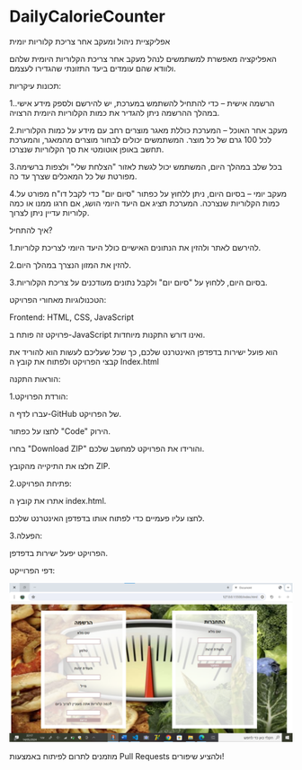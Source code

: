 # DailyCalorieCounter

אפליקציית ניהול ומעקב אחר צריכת קלוריות יומית

האפליקציה מאפשרת למשתמשים לנהל מעקב אחר צריכת הקלוריות היומית שלהם ולוודא שהם עומדים ביעד התזונתי שהגדירו לעצמם.

תכונות עיקריות:

1.הרשמה אישית – כדי להתחיל להשתמש במערכת, יש להירשם ולספק מידע אישי. במהלך ההרשמה ניתן להגדיר את כמות הקלוריות היומית הרצויה.

2.מעקב אחר האוכל – המערכת כוללת מאגר מוצרים רחב עם מידע על כמות הקלוריות לכל 100 גרם של כל מוצר. המשתמשים יכולים לבחור מוצרים מהמאגר, והמערכת תחשב באופן אוטומטי את סך הקלוריות שנצרכו.

3.בכל שלב במהלך היום, המשתמש יכול לגשת לאזור "הצלחת שלי" ולצפות ברשימה מפורטת של כל המאכלים שצרך עד כה.

4.מעקב יומי – בסיום היום, ניתן ללחוץ על כפתור "סיום יום" כדי לקבל דו"ח מפורט על כמות הקלוריות שנצרכה. המערכת תציג אם היעד היומי הושג, אם חרגו ממנו או כמה קלוריות עדיין ניתן לצרוך.

איך להתחיל?

1.להירשם לאתר ולהזין את הנתונים האישיים כולל היעד היומי לצריכת קלוריות.

2.להזין את המזון הנצרך במהלך היום.

3.בסיום היום, ללחוץ על "סיום יום" ולקבל נתונים מעודכנים על צריכת הקלוריות.

הטכנולוגיות מאחורי הפרויקט:

Frontend: HTML, CSS, JavaScript

פרויקט זה פותח ב-JavaScript ואינו דורש התקנות מיוחדות.

הוא פועל ישירות בדפדפן האינטרנט שלכם, כך שכל שעליכם לעשות הוא להוריד את קבצי הפרויקט ולפתוח את קובץ ה Index.html

הוראות התקנה:

1.הורדת הפרויקט:

עברו לדף ה-GitHub של הפרויקט.

לחצו על כפתור "Code" הירוק.

בחרו "Download ZIP" והורידו את הפרויקט למחשב שלכם.

חלצו את התיקייה מהקובץ ZIP.

2.פתיחת הפרויקט:

אתרו את קובץ ה index.html.

לחצו עליו פעמיים כדי לפתוח אותו בדפדפן האינטרנט שלכם.

3.הפעלה:

הפרויקט יפעל ישירות בדפדפן.

דפי הפרוייקט:

![מסך הרמשה והתחברות](IMG_FOR_README/login_screan.png)



מוזמנים לתרום לפיתוח באמצעות Pull Requests ולהציע שיפורים!

